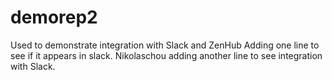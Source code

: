 # demorep2
Used to demonstrate integration with Slack and ZenHub
Adding one line to see if it appears in slack. 
Nikolaschou adding another line to see integration with Slack. 
